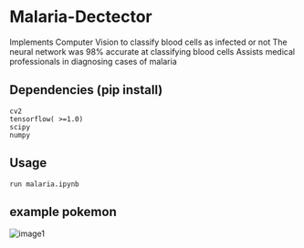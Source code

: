 # Malaria-Dectector

Implements Computer Vision to classify blood cells as infected or not
The neural network was 98% accurate at classifying blood cells
Assists medical professionals in diagnosing cases of malaria
## Dependencies (pip install) 
```
cv2
tensorflow( >=1.0)
scipy
numpy
```
## Usage
```
run malaria.ipynb
```

## example pokemon
![image1](https://github.com/moxiegushi/pokeGAN/raw/master/images/Notes_1500532347861.jpeg)

